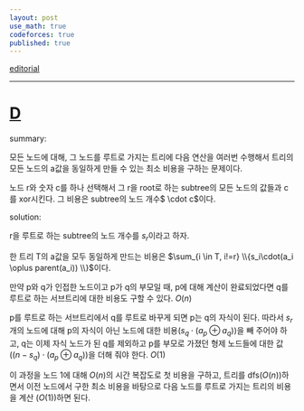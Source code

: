 ```yaml
---
layout: post
use_math: true
codeforces: true
published: true
---
```


[editorial](https://codeforces.com/blog/entry/120792)

---

# [D](https://codeforces.com/contest/1882/problem/D)

summary:

모든 노드에 대해, 그 노드를 루트로 가지는 트리에 다음 연산을 여러번 수행해서 트리의 모든 노드의 a값을 동일하게 만들 수 있는 최소 비용을 구하는 문제이다.

노드 r와 숫자 c를 하나 선택해서 그 r을 root로 하는 subtree의 모든 노드의 값들과 c를 xor시킨다. 그 비용은 subtree의 노드 개수$ \cdot c$이다.

solution:

r을 루트로 하는 subtree의 노드 개수를 $s_r$이라고 하자. 

한 트리 T의 a값을 모두 동일하게 만드는 비용은 $\sum_{i \in T, i!=r} \\{s_i\cdot(a_i \oplus parent(a_i)) \\}$이다. 

만약 p와 q가 인접한 노드이고 p가 q의 부모일 때, p에 대해 계산이 완료되었다면 q를 루트로 하는 서브트리에 대한 비용도 구할 수 있다. $O(n)$

p를 루트로 하는 서브트리에서 q를 루트로 바꾸게 되면 p는 q의 자식이 된다. 따라서 $s_r$개의 노드에 대해 p의 자식이 아닌 노드에 대한 비용($s_q \cdot (a_p \oplus a_q) )$을 빼 주어야 하고, q는 이제 자식 노드가  된 q를 제외하고 p를 부모로 가졌던 형제 노드들에 대한 값($(n-s_q) \cdot (a_p \oplus a_q)$)을 더해 줘야 한다. $O(1)$

이 과정을 노드 1에 대해 $O(n)$의 시간 복잡도로 첫 비용을 구하고, 트리를 dfs($O(n)$)하면서 이전 노드에서 구한 최소 비용을 바탕으로 다음 노드를 루트로 가지는 트리의 비용을 계산 ($O(1)$)하면 된다.
